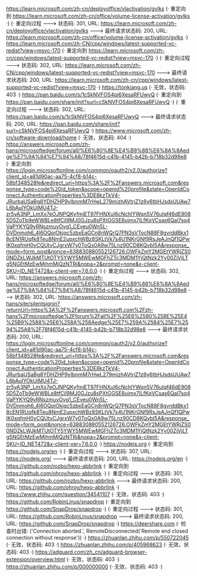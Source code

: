 https://learn.microsoft.com/zh-cn/deployoffice/vlactivation/gvlks (· 重定向到 https://learn.microsoft.com/zh-cn/office/volume-license-activation/gvlks ·)
(· 重定向过程 ---> 状态码: 301, URL: https://learn.microsoft.com/zh-cn/deployoffice/vlactivation/gvlks ---> 最终请求状态码: 200, URL: https://learn.microsoft.com/zh-cn/office/volume-license-activation/gvlks ·)
https://learn.microsoft.com/zh-CN/cpp/windows/latest-supported-vc-redist?view=msvc-170 (· 重定向到 https://learn.microsoft.com/zh-cn/cpp/windows/latest-supported-vc-redist?view=msvc-170 ·)
(· 重定向过程 ---> 状态码: 302, URL: https://learn.microsoft.com/zh-CN/cpp/windows/latest-supported-vc-redist?view=msvc-170 ---> 最终请求状态码: 200, URL: https://learn.microsoft.com/zh-cn/cpp/windows/latest-supported-vc-redist?view=msvc-170 ·)
https://tonkiang.us (· 无效，状态码: 403 ·)
https://pan.baidu.com/s/1cSkNVFOS4pi6XesaRFUwyQ (· 重定向到 https://pan.baidu.com/share/init?surl=cSkNVFOS4pi6XesaRFUwyQ ·)
(· 重定向过程 ---> 状态码: 302, URL: https://pan.baidu.com/s/1cSkNVFOS4pi6XesaRFUwyQ ---> 最终请求状态码: 200, URL: https://pan.baidu.com/share/init?surl=cSkNVFOS4pi6XesaRFUwyQ ·)
https://www.microsoft.com/zh-cn/software-download/home (· 无效，状态码: 404 ·)
https://answers.microsoft.com/zh-hans/microsoftedge/forum/all/%E6%80%8E%E4%B9%88%E6%8A%8Aedge%E7%9A%84%E7%94%A8/78f4615d-c41b-4145-b42b-b718b32d98e8 (· 重定向到 https://login.microsoftonline.com/common/oauth2/v2.0/authorize?client_id=a81d90ac-aa75-4cf8-b14c-58bf348528fe&redirect_uri=https%3A%2F%2Fanswers.microsoft.com&response_type=code%20id_token&scope=openid%20profile&state=OpenIdConnect.AuthenticationProperties%3DE8kzTkV4-JRurbaUSaBg8YDHZHP9yIbnmM7rHwL279mizhAVtrjZ1z6y6tbHJsdsUUAw7L6bAulYOkUiMU4TJ-zr5yA3NP_LmXx7eOJNPQKyfmjET97FHNXuI6cNchlYWqn5V76uIqf46dE9085D5ZoTb9eWWBLe8tfCil9MJ0GJzu8sPXtGGSE8ujmx7lLfKqVCsas6Qal7sq4VaPYKYQ9yRNszmuvOvg1_CEveu0Wn5L-DVDnmoh6_4l6OQpjOkjqc5zbxEaGCn8nWQrQ7PN3sVTocN88F8gvrddBkx18cEN1RUqfk8Teu8NmE2upxchWBz8SKLtVk7s4U1NKrGNf9RsJeAJnQf1QPwIK0xqfmH0vCQUtvCJgrxW7y0ToQx0A9w75Lnz90CD8KQvbI5A&response_mode=form_post&nonce=638830880552126726.OWFkZmY2MGEtYWRjZS00NDZkLWJkMTUtOTY5YWY5MWEwMGFhZTc3MDM1YjQtNzk2Yy00ZjVjLTg5NGEtMzEwMjhmMjQzNTRi&nopa=2&prompt=none&x-client-SKU=ID_NET472&x-client-ver=7.6.0.0 ·)
(· 重定向过程 ---> 状态码: 302, URL: https://answers.microsoft.com/zh-hans/microsoftedge/forum/all/%E6%80%8E%E4%B9%88%E6%8A%8Aedge%E7%9A%84%E7%94%A8/78f4615d-c41b-4145-b42b-b718b32d98e8 ---> 状态码: 302, URL: https://answers.microsoft.com/zh-hans/site/silentsignin?returnUrl=https%3A%2F%2Fanswers.microsoft.com%2Fzh-hans%2Fmicrosoftedge%2Fforum%2Fall%2F%25E6%2580%258E%25E4%25B9%2588%25E6%258A%258Aedge%25E7%259A%2584%25E7%2594%25A8%2F78f4615d-c41b-4145-b42b-b718b32d98e8 ---> 最终请求状态码: 200, URL: https://login.microsoftonline.com/common/oauth2/v2.0/authorize?client_id=a81d90ac-aa75-4cf8-b14c-58bf348528fe&redirect_uri=https%3A%2F%2Fanswers.microsoft.com&response_type=code%20id_token&scope=openid%20profile&state=OpenIdConnect.AuthenticationProperties%3DE8kzTkV4-JRurbaUSaBg8YDHZHP9yIbnmM7rHwL279mizhAVtrjZ1z6y6tbHJsdsUUAw7L6bAulYOkUiMU4TJ-zr5yA3NP_LmXx7eOJNPQKyfmjET97FHNXuI6cNchlYWqn5V76uIqf46dE9085D5ZoTb9eWWBLe8tfCil9MJ0GJzu8sPXtGGSE8ujmx7lLfKqVCsas6Qal7sq4VaPYKYQ9yRNszmuvOvg1_CEveu0Wn5L-DVDnmoh6_4l6OQpjOkjqc5zbxEaGCn8nWQrQ7PN3sVTocN88F8gvrddBkx18cEN1RUqfk8Teu8NmE2upxchWBz8SKLtVk7s4U1NKrGNf9RsJeAJnQf1QPwIK0xqfmH0vCQUtvCJgrxW7y0ToQx0A9w75Lnz90CD8KQvbI5A&response_mode=form_post&nonce=638830880552126726.OWFkZmY2MGEtYWRjZS00NDZkLWJkMTUtOTY5YWY5MWEwMGFhZTc3MDM1YjQtNzk2Yy00ZjVjLTg5NGEtMzEwMjhmMjQzNTRi&nopa=2&prompt=none&x-client-SKU=ID_NET472&x-client-ver=7.6.0.0 ·)
https://nodejs.org (· 重定向到 https://nodejs.org/en ·)
(· 重定向过程 ---> 状态码: 307, URL: https://nodejs.org/ ---> 最终请求状态码: 200, URL: https://nodejs.org/en ·)
https://github.com/rozbo/hexo-abbrlink (· 重定向到 https://github.com/ohroy/hexo-abbrlink ·)
(· 重定向过程 ---> 状态码: 301, URL: https://github.com/rozbo/hexo-abbrlink ---> 最终请求状态码: 200, URL: https://github.com/ohroy/hexo-abbrlink ·)
https://www.zhihu.com/question/34541107 (· 无效，状态码: 403 ·)
https://github.com/RobinLinus/snapdrop (· 重定向到 https://github.com/SnapDrop/snapdrop ·)
(· 重定向过程 ---> 状态码: 301, URL: https://github.com/RobinLinus/snapdrop ---> 最终请求状态码: 200, URL: https://github.com/SnapDrop/snapdrop ·)
https://deershare.com (· 检查时出错: ('Connection aborted.', RemoteDisconnected('Remote end closed connection without response')) ·)
https://zhuanlan.zhihu.com/p/550722045 (· 无效，状态码: 403 ·)
https://zhuanlan.zhihu.com/p/405968623 (· 无效，状态码: 403 ·)
https://adguard.com/zh_cn/adguard-browser-extension/overview.html (· 无效，状态码: 403 ·)
https://zhuanlan.zhihu.com/p/000000000 (· 无效，状态码: 403 ·)
